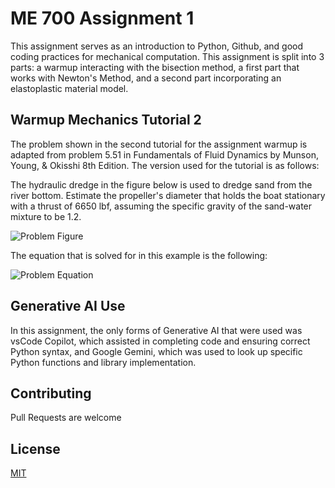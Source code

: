 # ME 700 Assignment 1
This assignment serves as an introduction to Python, Github, and good coding practices for mechanical computation.  This assignment is split into 3 parts: a warmup interacting with the bisection method, a first part that works with Newton's Method, and a second part incorporating an elastoplastic material model.

## Warmup Mechanics Tutorial 2
The problem shown in the second tutorial for the assignment warmup is adapted from problem 5.51 in Fundamentals of Fluid Dynamics by Munson, Young, & Okisshi 8th Edition.  The version used for the tutorial is as follows:

The hydraulic dredge in the figure below is used to dredge sand from the river bottom.  Estimate the propeller's diameter that holds the boat stationary with a thrust of 6650 lbf, assuming the specific gravity of the sand-water mixture to be 1.2.

![Problem Figure](https://github.com/user-attachments/assets/e9e1ab7c-9ea2-4c5d-93c7-72831561b89e)

The equation that is solved for in this example is the following:

![Problem Equation](https://github.com/user-attachments/assets/2df42bea-024b-4939-a4a9-dad2f1a3368e)

## Generative AI Use

In this assignment, the only forms of Generative AI that were used was vsCode Copilot, which assisted in completing code and ensuring correct Python syntax, and Google Gemini, which was used to look up specific Python functions and library implementation.

## Contributing
Pull Requests are welcome

## License
[MIT](https://choosealicense.com/licenses/mit/)

